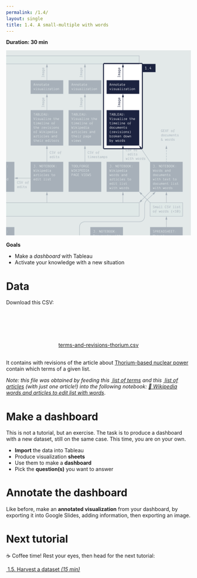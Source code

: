 ```yaml
---
permalink: /1.4/
layout: single
title: 1.4. A small-multiple with words
---
```


**Duration: 30 min**

[
	![Overview tuto 1.4](../assets/images/1-4.jpg)
](../assets/images/1-4.jpg)

**Goals**
* Make a *dashboard* with Tableau
* Activate your knowledge with a new situation

# Data

Download this CSV:

<center><a href="../assets/data/1-4/terms-and-revisions-thorium.csv">
	<i class="fas fa-file-csv" style="font-size:5em"></i><br>
	terms-and-revisions-thorium.csv
</a><br><br></center>

It contains with revisions of the article about [Thorium-based nuclear power](https://en.wikipedia.org/wiki/Thorium-based_nuclear_power) contain which terms of a given list.

*Note: this file was obtained by feeding this [<i class="fas fa-file-csv"></i>&nbsp;list of terms](../assets/data/1-4/words-small-list-nuclear.csv) and this [<i class="fas fa-file-csv"></i>&nbsp;list of articles](../assets/data/1-4/article-thorium.csv) (with just one article!) into the following notebook: [🍱&nbsp;Wikipedia words and articles to edit list with words](https://colab.research.google.com/github/jacomyma/mapping-controversies/blob/main/notebooks/Wikipedia_words_and_articles_to_edit_list_with_words.ipynb)*.

# Make a dashboard

This is not a tutorial, but an exercise. The task is to produce a dashboard with a new dataset, still on the same case. This time, you are on your own.

* **Import** the data into Tableau
* Produce visualization **sheets**
* Use them to make a **dashboard**
* Pick the **question(s)** you want to answer

# Annotate the dashboard

Like before, make an **annotated visualization** from your dashboard, by exporting it into Google Slides, adding information, then exporting an image.

# Next tutorial

☕ Coffee time! Rest your eyes, then head for the next tutorial:

[<i class="fas fa-forward"></i>&nbsp;1.5. Harvest a dataset *(15 min)*](../1.5/)
